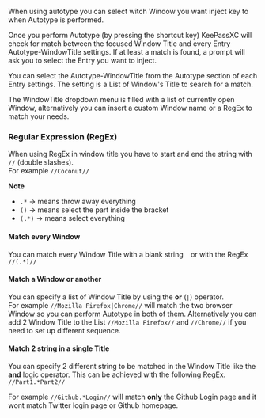 When using autotype you can select witch Window you want inject key to when Autotype is performed.

Once you perform Autotype (by pressing the shortcut key) KeePassXC will check for match between the focused Window Title and every Entry Autotype-WindowTitle settings.
If at least a match is found, a prompt will ask you to select the Entry you want to inject.

You can select the Autotype-WindowTitle from the Autotype section of each Entry settings. 
The setting is a List of Window's Title to search for a match.

The WindowTitle dropdown menu is filled with a list of currently open Window, alternatively you can insert a custom Window name or a RegEx to match your needs.

### Regular Expression (RegEx)

When using RegEx in window title you have to start and end the string with `//` (double slashes).  
For example `//Coconut//`

**Note**
 - `.*` -> means throw away everything
 - `()` -> means select the part inside the bracket
 - `(.*)` -> means select everything

#### Match every Window
You can match every Window Title with a blank string ` ` or with the RegEx `//(.*)//`

#### Match a Window or another
You can specify a list of Window Title by using the **or** (`|`) operator.  
For example `//Mozilla Firefox|Chrome//` will match the two browser Window so you can perform Autotype in both of them.
Alternatively you can add 2 Window Title to the List `//Mozilla Firefox//` and `//Chrome//` if you need to set up different sequence.

#### Match 2 string in a single Title
You can specify 2 different string to be matched in the Window Title like the **and** logic operator.
This can be achieved with the following RegEx. `//Part1.*Part2//`  

For example `//Github.*Login//` will match **only** the Github Login page and it wont match Twitter login page or Github homepage.

